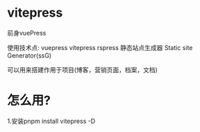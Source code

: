 # vitepress
前身vuePress

使用技术点:
vuepress vitepress rspress 静态站点生成器 Static site Generator(ssG)

可以用来搭建作用于项目(博客，营销页面，档案，文档)

# 怎么用?
1.安装pnpm install vitepress -D